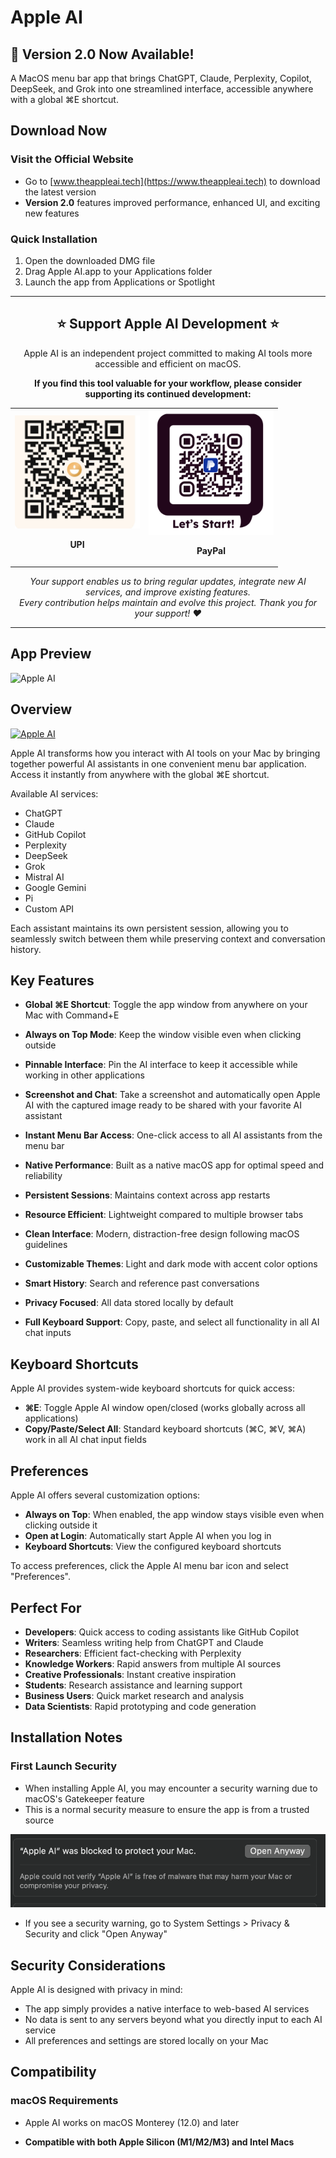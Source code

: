 # Apple AI

## 🎉 Version 2.0 Now Available!

A MacOS menu bar app that brings ChatGPT, Claude, Perplexity, Copilot, DeepSeek, and Grok into one streamlined interface, accessible anywhere with a global ⌘E shortcut.

## Download Now

### Visit the Official Website

- Go to [www.theappleai.tech](https://www.theappleai.tech) to download the latest version
- **Version 2.0** features improved performance, enhanced UI, and exciting new features

### Quick Installation

1. Open the downloaded DMG file
2. Drag Apple AI.app to your Applications folder
3. Launch the app from Applications or Spotlight

<div align="center">
  <hr>
  <h2>⭐ Support Apple AI Development ⭐</h2>
  <p>Apple AI is an independent project committed to making AI tools more accessible and efficient on macOS.</p>
  <p><strong>If you find this tool valuable for your workflow, please consider supporting its continued development:</strong></p>
  
  <table>
    <tr>
      <td align="center">
        <img src="upi.png" alt="UPI QR Code" width="200"/>
        <p><strong>UPI</strong></p>
      </td>
      <td align="center">
        <img src="paypal.png" alt="PayPal QR Code" width="200"/>
        <p><strong>PayPal</strong></p>
      </td>
    </tr>
  </table>
  
  <p><em>Your support enables us to bring regular updates, integrate new AI services, and improve existing features.<br>Every contribution helps maintain and evolve this project. Thank you for your support! ❤️</em></p>
  <hr>
</div>

## App Preview

![Apple AI](interface.png)

## Overview

[![Apple AI](https://github.com/user-attachments/assets/25f7272c-8aef-445b-963f-c6a4637d2c63)](https://github.com/user-attachments/assets/25f7272c-8aef-445b-963f-c6a4637d2c63)

Apple AI transforms how you interact with AI tools on your Mac by bringing together powerful AI assistants in one convenient menu bar application. Access it instantly from anywhere with the global ⌘E shortcut.

Available AI services:
- ChatGPT
- Claude 
- GitHub Copilot
- Perplexity
- DeepSeek
- Grok
- Mistral AI
- Google Gemini
- Pi
- Custom API

Each assistant maintains its own persistent session, allowing you to seamlessly switch between them while preserving context and conversation history.

## Key Features

- **Global ⌘E Shortcut**: Toggle the app window from anywhere on your Mac with Command+E
- **Always on Top Mode**: Keep the window visible even when clicking outside
- **Pinnable Interface**: Pin the AI interface to keep it accessible while working in other applications
- **Screenshot and Chat**: Take a screenshot and automatically open Apple AI with the captured image ready to be shared with your favorite AI assistant

- **Instant Menu Bar Access**: One-click access to all AI assistants from the menu bar
- **Native Performance**: Built as a native macOS app for optimal speed and reliability
- **Persistent Sessions**: Maintains context across app restarts
- **Resource Efficient**: Lightweight compared to multiple browser tabs
- **Clean Interface**: Modern, distraction-free design following macOS guidelines
- **Customizable Themes**: Light and dark mode with accent color options
- **Smart History**: Search and reference past conversations
- **Privacy Focused**: All data stored locally by default
- **Full Keyboard Support**: Copy, paste, and select all functionality in all AI chat inputs

## Keyboard Shortcuts

Apple AI provides system-wide keyboard shortcuts for quick access:

- **⌘E**: Toggle Apple AI window open/closed (works globally across all applications)
- **Copy/Paste/Select All**: Standard keyboard shortcuts (⌘C, ⌘V, ⌘A) work in all AI chat input fields


## Preferences

Apple AI offers several customization options:

- **Always on Top**: When enabled, the app window stays visible even when clicking outside it
- **Open at Login**: Automatically start Apple AI when you log in
- **Keyboard Shortcuts**: View the configured keyboard shortcuts

To access preferences, click the Apple AI menu bar icon and select "Preferences".

## Perfect For

- **Developers**: Quick access to coding assistants like GitHub Copilot
- **Writers**: Seamless writing help from ChatGPT and Claude
- **Researchers**: Efficient fact-checking with Perplexity
- **Knowledge Workers**: Rapid answers from multiple AI sources
- **Creative Professionals**: Instant creative inspiration
- **Students**: Research assistance and learning support
- **Business Users**: Quick market research and analysis
- **Data Scientists**: Rapid prototyping and code generation

## Installation Notes

### First Launch Security
- When installing Apple AI, you may encounter a security warning due to macOS's Gatekeeper feature
- This is a normal security measure to ensure the app is from a trusted source
   
![Security Warning](privacyissues.png)
- If you see a security warning, go to System Settings > Privacy & Security and click "Open Anyway"


## Security Considerations

Apple AI is designed with privacy in mind:
- The app simply provides a native interface to web-based AI services
- No data is sent to any servers beyond what you directly input to each AI service
- All preferences and settings are stored locally on your Mac

## Compatibility

### macOS Requirements
- Apple AI works on macOS Monterey (12.0) and later

- **Compatible with both Apple Silicon (M1/M2/M3) and Intel Macs**



